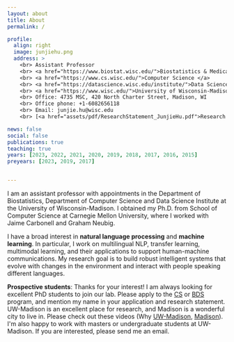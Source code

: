 ```yaml
---
layout: about
title: About
permalink: /

profile:
  align: right
  image: junjiehu.png
  address: >
    <br> Assistant Professor
    <br> <a href="https://www.biostat.wisc.edu/">Biostatistics & Medical Informatics </a> 
    <br> <a href="https://www.cs.wisc.edu/">Computer Science </a> 
    <br> <a href="https://datascience.wisc.edu/institute/">Data Science Institute </a> 
    <br> <a href="https://www.wisc.edu/">University of Wisconsin-Madison </a> 
    <br> Office: 4735 MSC, 420 North Charter Street, Madison, WI
    <br> Office phone: +1-6082656118
    <br> Email: junjie.hu@wisc.edu
    <br> [<a href="assets/pdf/ResearchStatement_JunjieHu.pdf">Research Statement</a>]

news: false
social: false
publications: true
teaching: true
years: [2023, 2022, 2021, 2020, 2019, 2018, 2017, 2016, 2015]
preyears: [2023, 2019, 2017]


---
```

I am an assistant professor with appointments in the Department of Biostatistics, Department of Computer Science and Data Science Institute at the University of Wisconsin-Madison. I obtained my Ph.D. from School of Computer Science at Carnegie Mellon University, where I worked with Jaime Carbonell and Graham Neubig. 

I have a broad interest in <b>natural language processing</b> and <b>machine learning</b>. In particular, I work on multilingual NLP, transfer learning, multimodal learning, and their applications to support human-machine communications. My research goal is to build robust intelligent systems that evolve with changes in the environment and interact with people speaking different languages.

<b>Prospective students</b>: Thanks for your interest! I am always looking for excellent PhD students to join our lab. Please apply to the [CS](https://www.cs.wisc.edu/graduate/graduate-admissions-faq/) or [BDS](https://biostat.wiscweb.wisc.edu/education/current-students/phd-bds/) program, and mention my name in your application and research statement. UW-Madison is an excellent place for research, and Madison is a wonderful city to live in. Please check out these videos (Why [UW-Madison](https://www.youtube.com/watch?v=8cRE4F8GOBE), [Madison](https://www.youtube.com/watch?v=XTJA5alrisQ?)). I'm also happy to work with masters or undergraduate students at UW-Madison. If you are interested, please send me an email.
